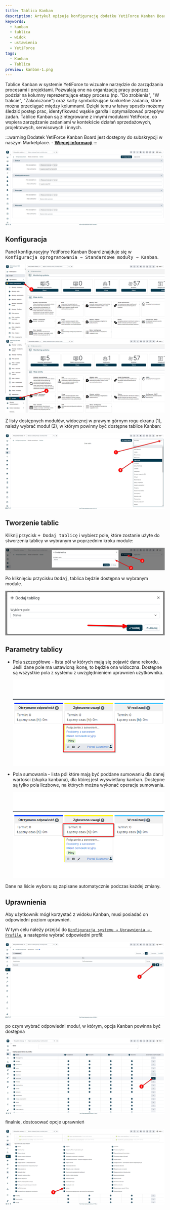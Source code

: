 ```yaml
---
title: Tablica Kanban
description: Artykuł opisuje konfigurację dodatku YetiForce Kanban Board
keywords:
  - kanban
  - tablica
  - widok
  - ustawienia
  - YetiForce
tags:
  - Kanban
  - Tablica
preview: kanban-1.png
---
```


Tablice Kanban w systemie YetiForce to wizualne narzędzie do zarządzania procesami i projektami. Pozwalają one na organizację pracy poprzez podział na
kolumny reprezentujące etapy procesu (np. "Do zrobienia", "W trakcie", "Zakończone") oraz karty symbolizujące konkretne zadania, które można przeciągać między
kolumnami. Dzięki temu w łatwy sposób możemy śledzić postęp prac, identyfikować wąskie gardła i optymalizować przepływ zadań. Tablice Kanban są zintegrowane z
innymi modułami YetiForce, co wspiera zarządzanie zadaniami w kontekście działań sprzedażowych, projektowych, serwisowych i innych.

:::warning
  Dodatek YetiForce Kanban Board jest dostępny do subskrypcji w naszym Marketplace.  - [**Więcej informacji**](https://yetiforce.com/pl/tablica-kanban.html)
:::

![Widok ekranu konfiguracji](kanban-1.png)



## Konfiguracja

Panel konfiguracyjny YetiForce Kanban Board znajduje się w  <kbd>Konfiguracja oprogramowania → Standardowe moduły → Kanban</kbd>.

![Otwieranie widoku modułu kanban - otwarcie listy modułów](kanban-2-1.png)
![Otwieranie widoku modułu kanban - wybór modułu](kanban-2-2.png)

Z listy dostępnych modułów, widocznej w prawym górnym rogu ekranu (1), należy wybrać moduł (2), w którym powinny być dostępne tablice Kanban:

![Wybór modułu systemowego](kanban-3.png)



## Tworzenie tablic

Kliknij przycisk <kbd>+ Dodaj tablicę</kbd> i wybierz pole, które zostanie użyte do stworzenia tablicy w wybranym w poprzednim kroku module:

![Wybór pól z modułu](kanban-4.png)

Po kliknięciu przycisku <kbd>Dodaj</kbd>, tablica będzie dostępna w wybranym module.

![Widok wyboru pola](kanban-5.png)



## Parametry tablicy

- Pola szczegółowe - lista pól w których mają się pojawić dane rekordu. Jeśli dane pole ma ustawioną ikonę, to będzie ona widoczna. Dostępne są wszystkie pola z systemu z uwzględnieniem uprawnień użytkownika.

  ![Widok pól szczegółowych](kanban-6.png)

- Pola sumowania - lista pól które mają być poddane sumowaniu dla danej wartości (słupka kanbana), dla której jest wyświetlany kanban. Dostępne są tylko pola liczbowe, na których można wykonać operacje sumowania.

  ![Widok sumowania](kanban-7.png)

Dane na liście wyboru są zapisane automatycznie podczas każdej zmiany.



## Uprawnienia

Aby użytkownik mógł korzystać z widoku Kanban, musi posiadać on odpowiedni poziom uprawnień.

W tym celu należy przejść do <kbd>[`Konfiguracja systemu → Uprawnienia → Profile`](/administrator-guides/permissions/profiles/)</kbd>, a następnie
wybrać odpowiedni profil:

![Wybór profilu](kanban-8-1.png)

po czym wybrać odpowiedni moduł, w którym, opcja Kanban powinna być dostępna

![Wybór modułu](kanban-8-2.png)

finalnie, dostosować opcje uprawnień

![Zmiana uprawnień do akcji i widoków](kanban-8-3.png)
